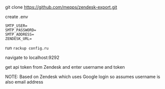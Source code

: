 git clone https://github.com/mepps/zendesk-export.git

create .env
```
SMTP_USER=
SMTP_PASSWORD=
SMTP_ADDRESS=
ZENDESK_URL=
```

run `rackup config.ru`

navigate to localhost:9292

get api token from Zendesk and enter username and token

NOTE: Based on Zendesk which uses Google login so assumes username is also email address
